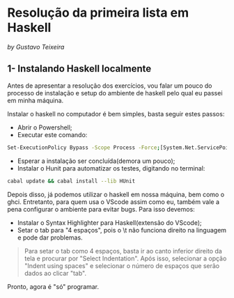 # Resolução da primeira lista em Haskell
_by Gustavo Teixeira_
## 1- Instalando Haskell localmente

Antes de apresentar a resolução dos exercícios, vou falar um pouco do processo de instalação e setup do ambiente de haskell pelo qual eu passei em minha máquina.

Instalar o haskell no computador é bem simples, basta seguir estes passos:

- Abrir o Powershell;
- Executar este comando:
```sh 
Set-ExecutionPolicy Bypass -Scope Process -Force;[System.Net.ServicePointManager]::SecurityProtocol = [System.Net.ServicePointManager]::SecurityProtocol -bor 3072; try { & ([ScriptBlock]::Create((Invoke-WebRequest https://www.haskell.org/ghcup/sh/bootstrap-haskell.ps1 -UseBasicParsing))) -Interactive -DisableCurl } catch { Write-Error $_ }
```
- Esperar a instalação ser concluída(demora um pouco);
- Instalar o Hunit para automatizar os testes, digitando no terminal:
```sh
cabal update && cabal install --lib HUnit
```

Depois disso, já podemos utilizar o haskell em nossa máquina, bem como o ghci. Entretanto, para quem usa o VScode assim como eu, também vale a pena configurar o ambiente para evitar bugs. Para isso devemos:

- Instalar o Syntax Highlighter para Haskell(extensão do VScode);
- Setar o tab para "4 espaços", pois o \t não funciona direito na linguagem e pode dar problemas.
> Para setar o tab como 4 espaços, basta ir ao canto inferior direito da tela e procurar por "Select Indentation".
> Após isso, selecionar a opção "Indent using spaces" e selecionar o número de espaços que serão dados ao clicar "tab".

Pronto, agora é "só" programar.
